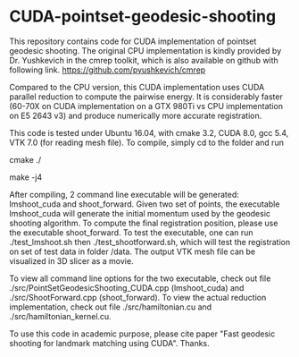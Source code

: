 # CUDA-pointset-geodesic-shooting
This repository contains code for CUDA implementation of pointset geodesic shooting. The original CPU implementation is kindly
provided by Dr. Yushkevich in the cmrep toolkit, which is also available on github with following link.
https://github.com/pyushkevich/cmrep

Compared to the CPU version, this CUDA implementation uses CUDA parallel reduction to compute the pairwise energy. It is 
considerably faster (60-70X on CUDA implementation on a GTX 980Ti vs CPU implementation on E5 2643 v3) and produce numerically more accurate registration. 

This code is tested under Ubuntu 16.04, with cmake 3.2, CUDA 8.0, gcc 5.4, VTK 7.0 (for reading mesh file). To compile, simply 
cd to the folder and run

cmake ./

make -j4

After compiling, 2 command line executable will be generated: lmshoot_cuda and shoot_forward.  Given two set of points, the executable lmshoot_cuda will generate the initial momentum used by the geodesic shooting algorithm. To compute the final registration position, please use the executable shoot_forward.
To test the executable, one can run ./test_lmshoot.sh then ./test_shootforward.sh, which will test the registration on set of test data in folder /data. The output VTK mesh file can be visualized in 3D slicer as a movie.

To view all command line options for the two executable, check out file ./src/PointSetGeodesicShooting_CUDA.cpp (lmshoot_cuda) and ./src/ShootForward.cpp (shoot_forward). To view the actual reduction implementation, check out file 
./src/hamiltonian.cu and ./src/hamiltonian_kernel.cu. 

To use this code in academic purpose, please cite paper "Fast geodesic shooting for landmark matching using CUDA". 
Thanks. 
